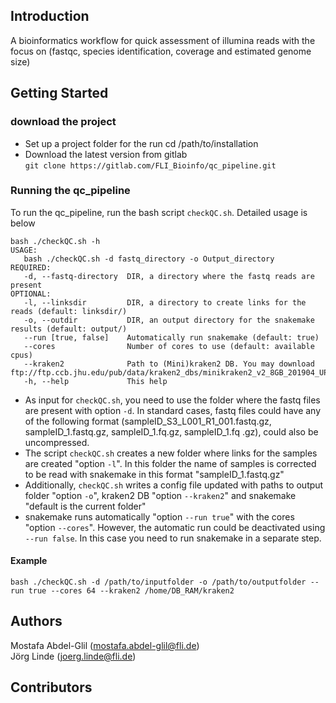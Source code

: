## Introduction

A bioinformatics workflow for quick assessment of illumina reads with the focus on (fastqc, species identification, coverage and estimated genome size)     

## Getting Started

### download the project 
* Set up a project folder for the run 
cd /path/to/installation
* Download the latest version from gitlab  
`git clone https://gitlab.com/FLI_Bioinfo/qc_pipeline.git`

### Running the qc_pipeline 
To run the qc_pipeline, run the bash script `checkQC.sh`. Detailed usage is below 

```
bash ./checkQC.sh -h
USAGE:
   bash ./checkQC.sh -d fastq_directory -o Output_directory
REQUIRED:
   -d, --fastq-directory  DIR, a directory where the fastq reads are present
OPTIONAL:
   -l, --linksdir         DIR, a directory to create links for the reads (default: linksdir/)
   -o, --outdir           DIR, an output directory for the snakemake results (default: output/)
   --run [true, false]    Automatically run snakemake (default: true)
   --cores                Number of cores to use (default: available cpus) 
   --kraken2              Path to (Mini)kraken2 DB. You may download ftp://ftp.ccb.jhu.edu/pub/data/kraken2_dbs/minikraken2_v2_8GB_201904_UPDATE.tgz
   -h, --help             This help
```

* As input for `checkQC.sh`, you need to use the folder where the fastq files are present with option `-d`. In standard cases, fastq files could have any of the following format (sampleID\_S3\_L001\_R1_001.fastq.gz, sampleID\_1.fastq.gz, sampleID\_1.fq.gz, sampleID\_1.fq .gz), could also be uncompressed.   
* The script `checkQC.sh` creates a new folder where links for the samples are created "option `-l`". In this folder the name of samples is corrected to be read with snakemake in this format "sampleID\_1.fastq.gz"   
* Additionally, `checkQC.sh` writes a config file updated with paths to output folder "option `-o`", kraken2 DB "option `--kraken2`" and snakemake "default is the current folder"   
* snakemake runs automatically "option `--run true`" with the cores "option `--cores`". However, the automatic run could be deactivated using `--run false`. In this case you need to run snakemake in a separate step.   

#### Example  

`bash ./checkQC.sh -d /path/to/inputfolder -o /path/to/outputfolder --run true --cores 64 --kraken2 /home/DB_RAM/kraken2`  

## Authors    
Mostafa Abdel-Glil (mostafa.abdel-glil@fli.de)  
Jörg Linde (joerg.linde@fli.de)  

## Contributors   

